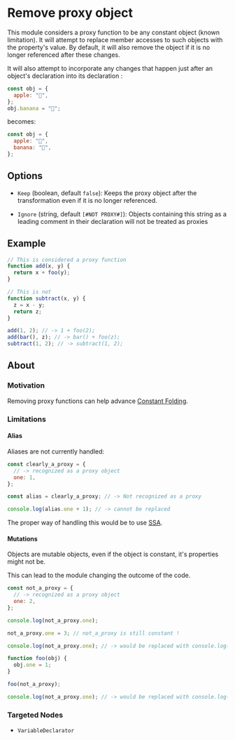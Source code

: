# Remove proxy object

This module considers a proxy function to be any constant object (known limitation). It will attempt to replace member accesses to such objects with the property's value. By default, it will also remove the object if it is no longer referenced after these changes.

It will also attempt to incorporate any changes that happen just after an object's declaration into its declaration :

```js
const obj = {
  apple: "🍎",
};
obj.banana = "🍌";
```

becomes:

```js
const obj = {
  apple: "🍎",
  banana: "🍌",
};
```

## Options

- `Keep` (boolean, default `false`): Keeps the proxy object after the transformation even if it is no longer referenced.

- `Ignore` (string, default `[#NOT PROXY#]`): Objects containing this string as a leading comment in their declaration will not be treated as proxies

## Example

```js
// This is considered a proxy function
function add(x, y) {
  return x + foo(y);
}

// This is not
function subtract(x, y) {
  z = x - y;
  return z;
}

add(1, 2); // -> 1 + foo(2);
add(bar(), z); // -> bar() + foo(z);
subtract(1, 2); // -> subtract(1, 2);
```

## About

### Motivation

Removing proxy functions can help advance [Constant Folding]().

### Limitations

#### Alias

Aliases are not currently handled:

```js
const clearly_a_proxy = {
  // -> recognized as a proxy object
  one: 1,
};

const alias = clearly_a_proxy; // -> Not recognized as a proxy

console.log(alias.one + 1); // -> cannot be replaced
```

The proper way of handling this would be to use [SSA](https://en.wikipedia.org/wiki/Static_single-assignment_form).

#### Mutations

Objects are mutable objects, even if the object is constant, it's properties might not be.

This can lead to the module changing the outcome of the code.

```js
const not_a_proxy = {
  // -> recognized as a proxy object
  one: 2,
};

console.log(not_a_proxy.one);

not_a_proxy.one = 3; // not_a_proxy is still constant !

console.log(not_a_proxy.one); // -> would be replaced with console.log(2) !

function foo(obj) {
  obj.one = 1;
}

foo(not_a_proxy);

console.log(not_a_proxy.one); // -> would be replaced with console.log(2) !
```

### Targeted Nodes

- `VariableDeclarator`
